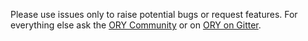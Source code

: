Please use issues only to raise potential bugs or request features. For everything else ask
the [ORY Community](https://community.ory.am/) or on [ORY on Gitter](https://gitter.im/ory-am/hydra).
